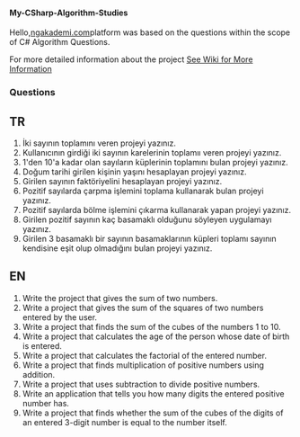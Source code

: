 #### My-CSharp-Algorithm-Studies

Hello,[ngakademi.com](https://ngakademi.com//courses//adan-zye-temel-c-programlama-egitimi//)platform was based on the questions within the scope of C# Algorithm Questions.

 For more detailed information about the project [See Wiki for More Information](https://github.com/ErenDore38k/My-CSharp-Algorithm-Studies/wiki)


### Questions



## TR
1. İki sayının toplamını veren projeyi yazınız.<br>
2. Kullanıcının girdiği iki sayının karelerinin toplamıı veren projeyi yazınız.
3. 1'den 10'a kadar olan sayıların küplerinin toplamını bulan projeyi yazınız.
4. Doğum tarihi girilen kişinin yaşını hesaplayan projeyi yazınız.
5. Girilen sayının faktöriyelini hesaplayan projeyi yazınız.
6. Pozitif sayılarda çarpma işlemini toplama kullanarak bulan projeyi yazınız.
7. Pozitif sayılarda bölme işlemini çıkarma kullanarak yapan projeyi yazınız.
8. Girilen pozitif sayının kaç basamaklı olduğunu söyleyen uygulamayı yazınız.
9. Girilen 3 basamaklı bir sayının basamaklarının küpleri toplamı sayının kendisine eşit olup olmadığını bulan projeyi yazınız.



## EN
1. Write the project that gives the sum of two numbers.<br>
2. Write a project that gives the sum of the squares of two numbers entered by the user.
3. Write a project that finds the sum of the cubes of the numbers 1 to 10.
4. Write a project that calculates the age of the person whose date of birth is entered.
5. Write a project that calculates the factorial of the entered number.
6. Write a project that finds multiplication of positive numbers using addition.
7. Write a project that uses subtraction to divide positive numbers.
8. Write an application that tells you how many digits the entered positive number has.
9. Write a project that finds whether the sum of the cubes of the digits of an entered 3-digit number is equal to the number itself.